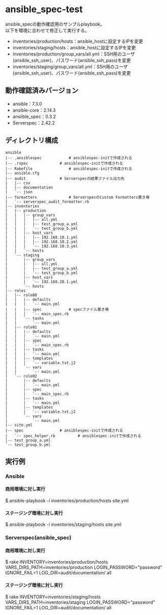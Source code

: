 # ansible_spec-test
ansible_specの動作確認用のサンプルplaybook。  
以下を環境に合わせて修正して実行する。  

- inventories/production/hosts：ansible_hostに設定するIPを変更
- inventories/staging/hosts：ansible_hostに設定するIPを変更
- inventories/production/group_vars/all.yml：SSH用のユーザ(ansible_ssh_user)、パスワード(ansible_ssh_pass)を変更
- inventories/staging/group_vars/all.yml：SSH用のユーザ(ansible_ssh_user)、パスワード(ansible_ssh_pass)を変更

## 動作確認済みバージョン
- ansible：7.3.0
- ansible-core：2.14.3
- ansiible_spec：0.3.2
- Serverspec：2.42.2

## ディレクトリ構成
```
ansible
|-- .ansiblespec			# ansiblespec-initで作成される
|-- .rspec				# ansiblespec-initで作成される
|-- Rakefile				# ansiblespec-initで作成される
|-- ansible.cfg
|-- audit				# Serverspecの結果ファイル出力先
|   |-- csv
|   |-- documentation
|   `-- json
|-- formatters				# ServerspecのCustom Formatters置き場
|   `-- serverspec_audit_formatter.rb
|-- inventories
|   |-- production
|   |   |-- group_vars
|   |   |   |-- all.yml
|   |   |   |-- test_group_a.yml
|   |   |   `-- test_group_b.yml
|   |   |-- host_vars
|   |   |   |-- 192.168.10.1.yml
|   |   |   |-- 192.168.10.2.yml
|   |   |   `-- 192.168.10.3.yml
|   |   `-- hosts
|   `-- staging
|       |-- group_vars
|       |   |-- all.yml
|       |   |-- test_group_a.yml
|       |   `-- test_group_b.yml
|       |-- host_vars
|       |   `-- 192.168.20.1.yml
|       `-- hosts
|-- roles
|   |-- role00
|   |   |-- defaults
|   |   |   `-- main.yml
|   |   |-- spec			# specファイル置き場
|   |   |   `-- main_spec.rb
|   |   `-- tasks
|   |       `-- main.yml
|   |-- role01
|   |   |-- defaults
|   |   |   `-- main.yml
|   |   |-- spec
|   |   |   `-- main_spec.rb
|   |   |-- tasks
|   |   |   `-- main.yml
|   |   |-- templates
|   |   |   `-- variable.txt.j2
|   |   `-- vars
|   |       `-- main.yml
|   `-- role02
|       |-- defaults
|       |   `-- main.yml
|       |-- spec
|       |   `-- main_spec.rb
|       |-- tasks
|       |   `-- main.yml
|       |-- templates
|       |   `-- variable.txt.j2
|       `-- vars
|           `-- main.yml
|-- site.yml
|-- spec				# ansiblespec-initで作成される
|   `-- spec_helper.rb			# ansiblespec-initで作成される
|-- test_group_a.yml
`-- test_group_b.yml
```

## 実行例
### Ansible
#### 商用環境に対し実行
$ ansible-playbook -i inventories/production/hosts site.yml  
#### ステージング環境に対し実行
$ ansible-playbook -i inventories/staging/hosts site.yml

### Serverspec(ansible_spec)
#### 商用環境に対し実行
$ rake INVENTORY=inventories/production/hosts VARS_DIRS_PATH=inventories/production LOGIN_PASSWORD="password" IGNORE_FAIL=1 LOG_DIR=audit/documentation/ all
#### ステージング環境に対し実行
$ rake INVENTORY=inventories/staging/hosts VARS_DIRS_PATH=inventories/staging LOGIN_PASSWORD="password" IGNORE_FAIL=1 LOG_DIR=audit/documentation/ all
